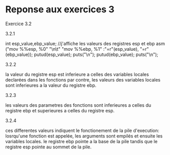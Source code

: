 
# Reponse aux exercices 3

Exercice 3.2

3.2.1

int esp_value,ebp_value;
  //j'affiche les valeurs des registres esp et ebp
  asm ("mov %%esp, %0" "\n\t"
      "mov %%ebp, %1"
      :"=r"(esp_value),
       "=r"(ebp_value));
       putud(esp_value);
       puts("\n");
       putud(ebp_value);
       puts("\n");

3.2.2

   la valeur du registre esp est inferieure a celles des variables locales 
   declarées dans les fonctions par contre, les valeurs des variables locales sont inferieures a la valeur 
   du registre ebp.

3.2.3

les valeurs des parametres des fonctions sont inferieures a celles du registre ebp et superieures 
a celles du registre esp.

3.2.4

ces differentes valeurs indiquent le fonctionement de la pile d'execution: losrqu'une fonction est appelée,
les arguments sont empilés et ensuite les variables locales. le registre ebp pointe a la base de la pile tandis que
le registre esp pointe au sommet de la pile.

   
